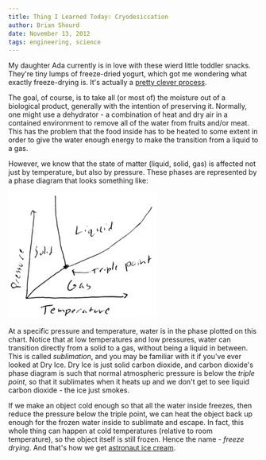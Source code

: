 ```yaml
---
title: Thing I Learned Today: Cryodesiccation
author: Brian Shourd
date: November 13, 2012
tags: engineering, science
---
```


My daughter Ada currently is in love with these wierd little toddler
snacks. They're tiny lumps of freeze-dried yogurt, which got me
wondering what exactly freeze-drying is. It's actually a [pretty clever
process](http://en.wikipedia.org/wiki/Freeze-drying).

The goal, of course, is to take all (or most of) the moisture out of a
biological product, generally with the intention of preserving it.
Normally, one might use a dehydrator - a combination of heat and dry air
in a contained environment to remove all of the water from fruits and/or
meat. This has the problem that the food inside has to be heated to some
extent in order to give the water enough energy to make the transition
from a liquid to a gas.

However, we know that the state of matter (liquid, solid, gas) is
affected not just by temperature, but also by pressure. These phases are
represented by a phase diagram that looks something like:

![A Phase Diagram](images/phasediagram.jpg)

At a specific pressure and temperature, water is in the phase plotted on
this chart. Notice that at low temperatures and low pressures, water can
transition directly from a solid to a gas, without being a liquid in
between. This is called *sublimation*, and you may be familiar with it
if you've ever looked at Dry Ice. Dry Ice is just solid carbon dioxide,
and carbon dioxide's phase diagram is such that normal atmospheric
pressure is below the *triple point*, so that it sublimates when it
heats up and we don't get to see liquid carbon dioxide - the ice just
smokes.

If we make an object cold enough so that all the water inside freezes,
then reduce the pressure below the triple point, we can heat the object
back up enough for the frozen water inside to sublimate and escape. In
fact, this whole thing can happen at cold temperatures (relative to room
temperature), so the object itself is still frozen. Hence the name -
*freeze drying*. And that's how we get [astronaut ice
cream](http://www.thinkgeek.com/product/9e07/).
